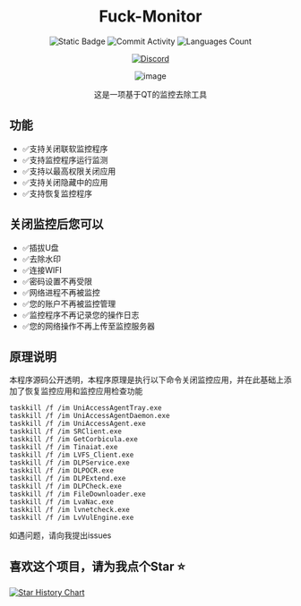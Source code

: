 <div align="center">
    <h1>Fuck-Monitor</h1>


![Static Badge](https://img.shields.io/badge/License-NO-green?style=for-the-badge)
![Commit Activity](https://img.shields.io/github/commit-activity/w/JasonYANG170/Fuck-Monitor?style=for-the-badge&color=yellow)
![Languages Count](https://img.shields.io/github/languages/count/JasonYANG170/Fuck-Monitor?logo=c&style=for-the-badge)

[![Discord](https://img.shields.io/discord/978108215499816980?style=social&logo=discord&label=echosec)](https://discord.com/invite/az3ceRmgVe)

![image](https://github.com/user-attachments/assets/8fe9b9e5-9fe4-49c7-b176-6e9c7cf1b192)


这是一项基于QT的监控去除工具

</div>


## 功能
- ✅支持关闭联软监控程序
- ✅支持监控程序运行监测
- ✅支持以最高权限关闭应用
- ✅支持关闭隐藏中的应用
- ✅支持恢复监控程序

## 关闭监控后您可以
- ✅插拔U盘
- ✅去除水印
- ✅连接WIFI
- ✅密码设置不再受限
- ✅网络进程不再被监控
- ✅您的账户不再被监控管理
- ✅监控程序不再记录您的操作日志
- ✅您的网络操作不再上传至监控服务器

## 原理说明
本程序源码公开透明，本程序原理是执行以下命令关闭监控应用，并在此基础上添加了恢复监控应用和监控应用检查功能
```
taskkill /f /im UniAccessAgentTray.exe
taskkill /f /im UniAccessAgentDaemon.exe
taskkill /f /im UniAccessAgent.exe
taskkill /f /im SRClient.exe
taskkill /f /im GetCorbicula.exe
taskkill /f /im Tinaiat.exe
taskkill /f /im LVFS_Client.exe
taskkill /f /im DLPService.exe
taskkill /f /im DLPOCR.exe
taskkill /f /im DLPExtend.exe
taskkill /f /im DLPCheck.exe
taskkill /f /im FileDownloader.exe
taskkill /f /im LvaNac.exe
taskkill /f /im lvnetcheck.exe
taskkill /f /im LvVulEngine.exe
```
如遇问题，请向我提出issues
## 喜欢这个项目，请为我点个Star ⭐ 

[![Star History Chart](https://api.star-history.com/svg?repos=JasonYANG170/Fuck-Monitor&type=Date)](https://star-history.com/#star-history/star-history&Date)







